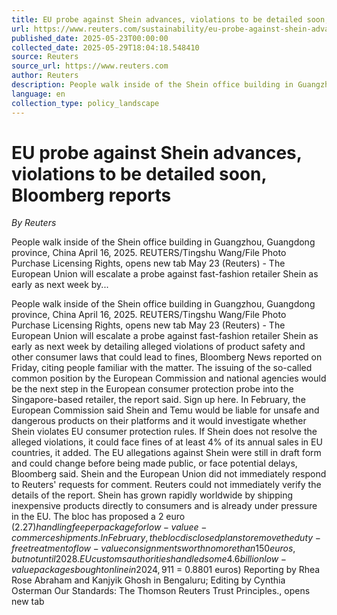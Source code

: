 ```yaml
---
title: EU probe against Shein advances, violations to be detailed soon, Bloomberg reports
url: https://www.reuters.com/sustainability/eu-probe-against-shein-advances-violations-be-detailed-soon-bloomberg-reports-2025-05-23/
published_date: 2025-05-23T00:00:00
collected_date: 2025-05-29T18:04:18.548410
source: Reuters
source_url: https://www.reuters.com
author: Reuters
description: People walk inside of the Shein office building in Guangzhou, Guangdong province, China April 16, 2025. REUTERS/Tingshu Wang/File Photo Purchase Licensing Rights, opens new tab May 23 (Reuters) - The European Union will escalate a probe against fast-fashion retailer Shein as early as next week by...
language: en
collection_type: policy_landscape
---
```


# EU probe against Shein advances, violations to be detailed soon, Bloomberg reports

*By Reuters*

People walk inside of the Shein office building in Guangzhou, Guangdong province, China April 16, 2025. REUTERS/Tingshu Wang/File Photo Purchase Licensing Rights, opens new tab May 23 (Reuters) - The European Union will escalate a probe against fast-fashion retailer Shein as early as next week by...

People walk inside of the Shein office building in Guangzhou, Guangdong province, China April 16, 2025. REUTERS/Tingshu Wang/File Photo Purchase Licensing Rights, opens new tab May 23 (Reuters) - The European Union will escalate a probe against fast-fashion retailer Shein as early as next week by detailing alleged violations of product safety and other consumer laws that could lead to fines, Bloomberg News reported on Friday, citing people familiar with the matter. The issuing of the so-called common position by the European Commission and national agencies would be the next step in the European consumer protection probe into the Singapore-based retailer, the report said. Sign up here. In February, the European Commission said Shein and Temu would be liable for unsafe and dangerous products on their platforms and it would investigate whether Shein violates EU consumer protection rules. If Shein does not resolve the alleged violations, it could face fines of at least 4% of its annual sales in EU countries, it added. The EU allegations against Shein were still in draft form and could change before being made public, or face potential delays, Bloomberg said. Shein and the European Union did not immediately respond to Reuters' requests for comment. Reuters could not immediately verify the details of the report. Shein has grown rapidly worldwide by shipping inexpensive products directly to consumers and is already under pressure in the EU. The bloc has proposed a 2 euro ($2.27) handling fee per package for low-value e-commerce shipments. In February, the bloc disclosed plans to remove the duty-free treatment of low-value consignments worth no more than 150 euros, but not until 2028. EU customs authorities handled some 4.6 billion low-value packages bought online in 2024, 91% of them coming from China and a doubling from 2023. ($1 = 0.8801 euros) Reporting by Rhea Rose Abraham and Kanjyik Ghosh in Bengaluru; Editing by Cynthia Osterman Our Standards: The Thomson Reuters Trust Principles., opens new tab